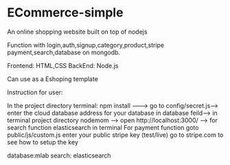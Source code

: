 # ECommerce-simple
An online shopping website built on top of nodejs

Function with login,auth,signup,category,product,stripe payment,search,database on mongodb.

Frontend: HTML,CSS
BackEnd: Node.js

Can use as a Eshoping template


Instruction for user:

In the project directory terminal: npm install ---> go to config/secret.js--> enter the cloud database address for your database in database feild--> in terminal project directory nodemom --> open http://localhost:3000/ --> for search function 
elasticsearch in terminal
For payment function goto public/js/custom.js  enter your public stripe key (test/live)
go to stripe.com to see how to setup the key

database:mlab
search: elasticsearch
